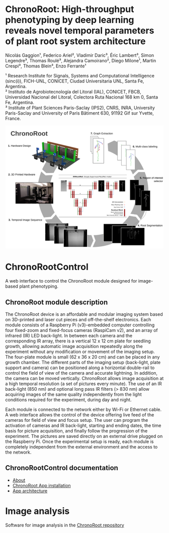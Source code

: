 # ChronoRoot: High-throughput phenotyping by deep learning reveals novel temporal parameters of plant root system architecture

Nicolás Gaggion¹, Federico Ariel², Vladimir Daric³, Éric Lambert³, Simon Legendre³, Thomas Roulé³, Alejandra Camoirano², Diego Milone¹, Martin Crespi³, Thomas Blein³, Enzo Ferrante¹

¹ Research Institute for Signals, Systems and Computational Intelligence (sinc(i)), FICH-UNL, CONICET, Ciudad Universitaria UNL, Santa Fe, Argentina.\
² Instituto de Agrobiotecnología del Litoral (IAL), CONICET, FBCB, Universidad Nacional del Litoral, Colectora Ruta Nacional 168 km 0, Santa Fe, Argentina.\
³ Institute of Plant Sciences Paris-Saclay (IPS2), CNRS, INRA, University Paris-Saclay and University of Paris Bâtiment 630, 91192 Gif sur Yvette, France.

![ChronoRoot workflow](app/static/img/workflow_resunetds.png)

# ChronoRootControl

A web interface to control the ChronoRoot module designed
for image-based plant phenotyping.

## ChronoRoot module description

The ChronoRoot device is an affordable and modular imaging system based on 3D-printed
and laser cut pieces and off-the-shelf electronics. Each module consists of a
Raspberry Pi (v3)-embedded computer controlling four fixed-zoom and fixed-focus cameras
(RaspiCam v2), and an array of infrared (IR) LED back-light. In between each camera
and the corresponding IR array, there is a vertical 12 x 12 cm plate for seedling
growth, allowing automatic image acquisition repeatedly along the experiment without any
modification or movement of the imaging setup. The four-plate module is small
(62 x 36 x 20 cm) and can be placed in any growth chamber. The different parts of
the imaging setup (back-light, plate support and camera) can be positioned along
a horizontal double-rail to control the field of view of the camera and accurate lightning.
In addition, the camera can be moved vertically. ChronoRoot allows image
acquisition at a high temporal resolution (a set of pictures every minute). The
use of an IR back-light (850 nm) and optional long pass IR filters (> 830 nm)
allow acquiring images of the same quality independently from the light conditions
required for the experiment, during day and night.

Each module is connected to the network either by Wi-Fi or Ethernet cable. A web
interface allows the control of the device offering live feed of the cameras for
field of view and focus setup. The user can program the activation of cameras and
IR back-light, starting and ending dates, the time basis for picture acquisition,
and finally follow the progression of the experiment. The pictures are saved
directly on an external drive plugged on the Raspberry Pi. Once the experimental
setup is ready, each module is completely independent from the external
environment and the access to the network.

## ChronoRootControl documentation

  * [About](app/doc/about.md)
  * [ChronoRoot App installation](app/doc/install.md)
  * [App architecture](app/doc/dev_doc.md)
  
# Image analysis

Software for image analysis in the [ChronoRoot repository](https://github.com/ngaggion/ChronoRoot/)
